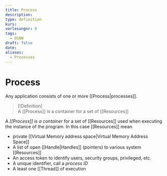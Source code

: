 ```yaml
---
title: Process
description: 
type: definition
kurs: 
vorlesungnr: 0
tags:
  - OSNW
draft: false
date: 
aliases:
  - Processes
---
```


# Process

Any application consists of one or more [[Process|processes]].

> [!Definition]  
> A [[Process]] is a container for a set of [[Resources]]

A *[[Process]] is a container* for a set of [[Resources]] used when executing the instance of the program. In this case [[Resources]] mean

- private [[Virtual Memory address space|Virtual Memory Address Space]]
- A list of open [[Handle|Handles]] (pointers) to various system [[Resources]]
- An access token to identify users, security groups, privileged, etc.
- A unique identifier, call a *process ID*
- A least one [[Thread]] of execution